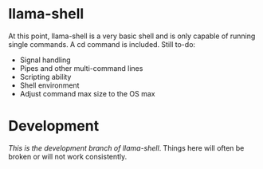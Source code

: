 # llama-shell
At this point, llama-shell is a very basic shell and is only capable of running single commands. A cd command is included. Still to-do:
* Signal handling
* Pipes and other multi-command lines
* Scripting ability
* Shell environment
* Adjust command max size to the OS max

# Development
*This is the development branch of llama-shell*. Things here will often be
broken or will not work consistently.
